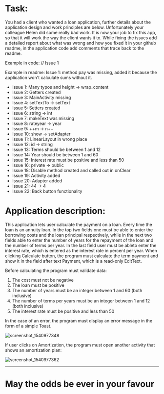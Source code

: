 # Task: 
You had a client who wanted a loan application, further details about the application design and work principles are below. Unfortunately your colleague Helen did some really bad work.
It is now your job to fix this app, so that it will work the way the client wants it to.
While fixing the issues add a detailed report about what was wrong and how you fixed it in your github readme, in the application code add comments that trace back to the readme.

Example in code: // Issue 1

Example in readme: Issue 1: method pay was missing, added it because the application won't calculate sums without it.

* Issue 1: Many typos and height -> wrap_content
* Issue 2: Getters created
* Issue 3: MainActivity missing
* Issue 4: setTextTo -> setText
* Issue 5: Setters created
* Issue 6: string -> int
* Issue 7: makeText was missing
* Issue 8: rateyear -> year
* Issue 9: ++m -> n++
* Issue 10: show -> setAdapter
* Issue 11: LinearLayout in wrong place
* Issue 12: id -> string
* Issue 13: Terms should be between 1 and 12
* Issue 14: Year should be between 1 and 60
* Issue 15: Interest rate must be positive and less than 50
* Issue 16: private -> public
* Issue 18: Disable method created and called out in onClear 
* Issue 19: Activity added
* Issue 20: Adapter added
* Issue 21: 44 -> 4
* Issue 22: Back button functionality 

# Application description:
This application lets user calculate the payment on a loan. Every time the loan is an annuity loan.
In the top two fields one must be able to enter the borrowing costs and the loan principal respectively, while in the next two fields able to enter the number of years for the repayment of the loan and the number of terms per year.
In the last field user must be ableto enter the interest rate, which is entered as the interest rate in percent per year.
When clicking Calculate button, the program must calculate the term payment and show it in the field after text Payment, which is a read-only EditText.

Before calculating the program must validate data:
1. The cost must not be negative
2. The loan must be positive
3. The number of years must be an integer between 1 and 60 (both inclusive)
4. The number of terms per years must be an integer between 1 and 12 (both inclusive)
5. The interest rate must be positive and less than 50

In the case of an error, the program must display an error message in the form of a simple Toast. 

![screenshot_1540977348](https://user-images.githubusercontent.com/31770163/47778146-dd747180-dcfe-11e8-8281-8d2cd37db338.png)

If user clicks on Amortization, the program must open another activity that shows an amortization plan:

![screenshot_1540977362](https://user-images.githubusercontent.com/31770163/47778132-d8172700-dcfe-11e8-8899-95470cb370d0.png)


____________________________________________________________________________________________________________________________________

# May the odds be ever in your favour
